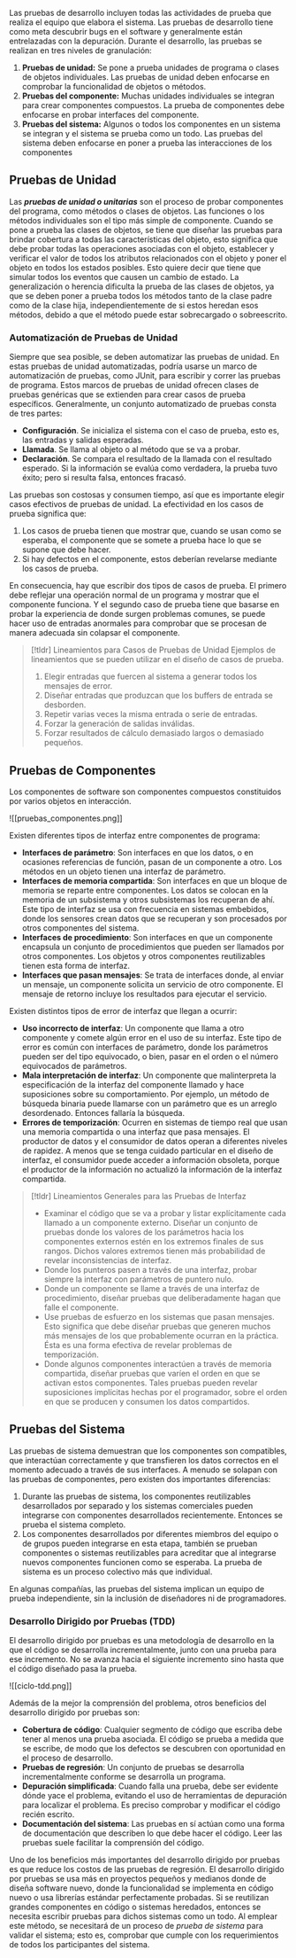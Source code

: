 Las pruebas de desarrollo incluyen todas las actividades de prueba que realiza el equipo que elabora el sistema. Las pruebas de desarrollo tiene como meta descubrir bugs en el software y generalmente están entrelazadas con la depuración. Durante el desarrollo, las pruebas se realizan en tres niveles de granulación:
1. **Pruebas de unidad:** Se pone a prueba unidades de programa o clases de objetos individuales. Las pruebas de unidad deben enfocarse en comprobar la funcionalidad de objetos o métodos. 
2. **Pruebas del componente:** Muchas unidades individuales se integran para crear componentes compuestos. La prueba de componentes debe enfocarse en probar interfaces del componente.
3. **Pruebas del sistema:** Algunos o todos los componentes en un sistema se integran y el sistema se prueba como un todo. Las pruebas del sistema deben enfocarse en poner a prueba las interacciones de los componentes
## Pruebas de Unidad
Las ***pruebas de unidad o unitarias*** son el proceso de probar componentes del programa, como métodos o clases de objetos. Las funciones o los métodos individuales son el tipo más simple de componente. 
Cuando se pone a prueba las clases de objetos, se tiene que diseñar las pruebas para brindar cobertura a todas las características del objeto, esto significa que debe probar todas las operaciones asociadas con el objeto, establecer y verificar el valor de todos los atributos relacionados con el objeto y poner el objeto en todos los estados posibles. Esto quiere decir que tiene que simular todos los eventos que causen un cambio de estado.
La generalización o herencia dificulta la prueba de las clases de objetos, ya que se deben poner a prueba todos los métodos tanto de la clase padre como de la clase hija, independientemente de si estos heredan esos métodos, debido a que el método puede estar sobrecargado o sobreescrito.
### Automatización de Pruebas de Unidad 
Siempre que sea posible, se deben automatizar las pruebas de unidad. En estas pruebas de unidad automatizadas, podría usarse un marco de automatización de pruebas, como JUnit, para escribir y correr las pruebas de programa. Estos marcos de pruebas de unidad ofrecen clases de pruebas genéricas que se extienden para crear casos de prueba específicos. Generalmente, un conjunto automatizado de pruebas consta de tres partes:
- **Configuración**. Se inicializa el sistema con el caso de prueba, esto es, las entradas y salidas esperadas. 
- **Llamada**. Se llama al objeto o al método que se va a probar.
- **Declaración**. Se compara el resultado de la llamada con el resultado esperado. Si la información se evalúa como verdadera, la prueba tuvo éxito; pero si resulta falsa, entonces fracasó.

Las pruebas son costosas y consumen tiempo, así que es importante elegir casos efectivos de pruebas de unidad. La efectividad en los casos de prueba significa que:
1. Los casos de prueba tienen que mostrar que, cuando se usan como se esperaba, el componente que se somete a prueba hace lo que se supone que debe hacer.
2. Si hay defectos en el componente, estos deberían revelarse mediante los casos de prueba.

En consecuencia, hay que escribir dos tipos de casos de prueba. El primero debe reflejar una operación normal de un programa y mostrar que el componente funciona. Y el segundo caso de prueba tiene que basarse en probar la experiencia de donde surgen problemas comunes, se puede hacer uso de entradas anormales para comprobar que se procesan de manera adecuada sin colapsar el componente.

>[!tldr] Lineamientos para Casos de Pruebas de Unidad
>Ejemplos de lineamientos que se pueden utilizar en el diseño de casos de prueba.
>
>1. Elegir entradas que fuercen al sistema a generar todos los mensajes de error. 
>2. Diseñar entradas que produzcan que los buffers de entrada se desborden.
>3. Repetir varias veces la misma entrada o serie de entradas.
>4. Forzar la generación de salidas inválidas. 
>5. Forzar resultados de cálculo demasiado largos o demasiado pequeños.
## Pruebas de Componentes
Los componentes de software son componentes compuestos constituidos por varios objetos en interacción.

![[pruebas_componentes.png]]

Existen diferentes tipos de interfaz entre componentes de programa:
- **Interfaces de parámetro**: Son interfaces en que los datos, o en ocasiones referencias de función, pasan de un componente a otro. Los métodos en un objeto tienen una interfaz de parámetro. 
- **Interfaces de memoria compartida**: Son interfaces en que un bloque de memoria se reparte entre componentes. Los datos se colocan en la memoria de un subsistema y otros subsistemas los recuperan de ahí. Este tipo de interfaz se usa con frecuencia en sistemas embebidos, donde los sensores crean datos que se recuperan y son procesados por otros componentes del sistema. 
- **Interfaces de procedimiento**: Son interfaces en que un componente encapsula un conjunto de procedimientos que pueden ser llamados por otros componentes. Los objetos y otros componentes reutilizables tienen esta forma de interfaz.
- **Interfaces que pasan mensajes**: Se trata de interfaces donde, al enviar un mensaje, un componente solicita un servicio de otro componente. El mensaje de retorno incluye los resultados para ejecutar el servicio.

Existen distintos tipos de error de interfaz que llegan a ocurrir:
- **Uso incorrecto de interfaz**: Un componente que llama a otro componente y comete algún error en el uso de su interfaz. Este tipo de error es común con interfaces de parámetro, donde los parámetros pueden ser del tipo equivocado, o bien, pasar en el orden o el número equivocados de parámetros.
- **Mala interpretación de interfaz**: Un componente que malinterpreta la especificación de la interfaz del componente llamado y hace suposiciones sobre su comportamiento. Por ejemplo, un método de búsqueda binaria puede llamarse con un parámetro que es un arreglo desordenado. Entonces fallaría la búsqueda.
- **Errores de temporización**: Ocurren en sistemas de tiempo real que usan una memoria compartida o una interfaz que pasa mensajes. El productor de datos y el consumidor de datos operan a diferentes niveles de rapidez. A menos que se tenga cuidado particular en el diseño de interfaz, el consumidor puede acceder a información obsoleta, porque el productor de la información no actualizó la información de la interfaz compartida.

>[!tldr] Lineamientos Generales para las Pruebas de Interfaz
>- Examinar el código que se va a probar y listar explícitamente cada llamado a un componente externo. Diseñar un conjunto de pruebas donde los valores de los parámetros hacia los componentes externos estén en los extremos finales de sus rangos. Dichos valores extremos tienen más probabilidad de revelar inconsistencias de interfaz.
>- Donde los punteros pasen a través de una interfaz, probar siempre la interfaz con parámetros de puntero nulo.
>- Donde un componente se llame a través de una interfaz de procedimiento, diseñar pruebas que deliberadamente hagan que falle el componente.
>- Use pruebas de esfuerzo en los sistemas que pasan mensajes. Esto significa que debe diseñar pruebas que generen muchos más mensajes de los que probablemente ocurran en la práctica. Ésta es una forma efectiva de revelar problemas de temporización.
>- Donde algunos componentes interactúen a través de memoria compartida, diseñar pruebas que varíen el orden en que se activan estos componentes. Tales pruebas pueden revelar suposiciones implícitas hechas por el programador, sobre el orden en que se producen y consumen los datos compartidos.
## Pruebas del Sistema
Las pruebas de sistema demuestran que los componentes son compatibles, que interactúan correctamente y que transfieren los datos correctos en el momento adecuado a través de sus interfaces. A menudo se solapan con las pruebas de componentes, pero existen dos importantes diferencias:
1. Durante las pruebas de sistema, los componentes reutilizables desarrollados por separado y los sistemas comerciales pueden integrarse con componentes desarrollados recientemente. Entonces se prueba el sistema completo.
2. Los componentes desarrollados por diferentes miembros del equipo o de grupos pueden integrarse en esta etapa, también se prueban componentes o sistemas reutilizables para acreditar que al integrarse nuevos componentes funcionen como se esperaba. La prueba de sistema es un proceso colectivo más que individual.

En algunas compañías, las pruebas del sistema implican un equipo de prueba independiente, sin la inclusión de diseñadores ni de programadores. 
### Desarrollo Dirigido por Pruebas (TDD)
El desarrollo dirigido por pruebas es una metodología de desarrollo en la que el código se desarrolla incrementalmente, junto con una prueba para ese incremento. No se avanza hacia el siguiente incremento sino hasta que el código diseñado pasa la prueba.

![[ciclo-tdd.png]]

Además de la mejor la comprensión del problema, otros beneficios del desarrollo dirigido por pruebas son:
- **Cobertura de código**: Cualquier segmento de código que escriba debe tener al menos una prueba asociada. El código se prueba a medida que se escribe, de modo que los defectos se descubren con oportunidad en el proceso de desarrollo.
- **Pruebas de regresión**: Un conjunto de pruebas se desarrolla incrementalmente conforme se desarrolla un programa.
- **Depuración simplificada**: Cuando falla una prueba, debe ser evidente dónde yace el problema, evitando el uso de herramientas de depuración para localizar el problema. Es preciso comprobar y modificar el código recién escrito.
- **Documentación del sistema**: Las pruebas en sí actúan como una forma de documentación que describen lo que debe hacer el código. Leer las pruebas suele facilitar la comprensión del código.

Uno de los beneficios más importantes del desarrollo dirigido por pruebas es que reduce los costos de las pruebas de regresión. El desarrollo dirigido por pruebas se usa más en proyectos pequeños y medianos donde de diseña software nuevo, donde la funcionalidad se implementa en código nuevo o usa librerías estándar perfectamente probadas. Si se reutilizan grandes componentes en código o sistemas heredados, entonces se necesita escribir pruebas para dichos sistemas como un todo.
Al emplear este método, se necesitará de un proceso de *prueba de sistema* para validar el sistema; esto es, comprobar que cumple con los requerimientos de todos los participantes del sistema.
